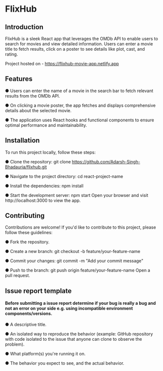 
# FlixHub

## Introduction

FlixHub is a sleek React app that leverages the OMDb API to enable users to search for movies and view detailed information. Users can enter a movie title to fetch results, click on a poster to see details like plot, cast, and rating.

Project hosted on -  https://flixhub-movie-app.netlify.app 

## Features

● Users can enter the name of a movie in the search bar to fetch relevant results from the OMDb API.

● On clicking a movie poster, the app fetches and displays comprehensive details about the selected movie.  

● The application uses React hooks and functional components to ensure optimal performance and maintainability.

## Installation

To run this project locally, follow these steps:

● Clone the repository: git clone https://github.com/Adarsh-Singh-Bhadauria/flixhub.git

● Navigate to the project directory: cd react-project-name

● Install the dependencies: npm install

● Start the development server: npm start
Open your browser and visit http://localhost:3000 to view the app.

## Contributing

Contributions are welcome! If you'd like to contribute to this project, please follow these guidelines:

● Fork the repository.

● Create a new branch: git checkout -b feature/your-feature-name

● Commit your changes: git commit -m "Add your commit message"

● Push to the branch: git push origin feature/your-feature-name
Open a pull request.

## Issue report template

#### Before submitting a issue report determine if your bug is really a bug and not an error on your side e.g. using incompatible environment components/versions.

● A descriptive title.

● An isolated way to reproduce the behavior (example: GitHub repository with code isolated to the issue that anyone can clone to observe the problem).

● What platform(s) you're running it on.

● The behavior you expect to see, and the actual behavior.

